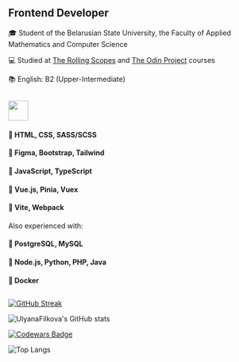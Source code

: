 ## Frontend Developer
🎓 Student of the Belarusian State University, the Faculty of Applied Mathematics and Computer Science

💻 Studied at [The Rolling Scopes](https://rs.school/) and [The Odin Project](https://www.theodinproject.com/) courses

📚 English: B2 (Upper-Intermediate)

##
<img src="https://user-images.githubusercontent.com/74038190/212284087-bbe7e430-757e-4901-90bf-4cd2ce3e1852.gif" width="40">

#### 🔹 HTML, CSS, SASS/SCSS 
#### 🔸 Figma, Bootstrap, Tailwind
#### 🔹 JavaScript, TypeScript
#### 🔸 Vue.js, Pinia, Vuex
#### 🔹 Vite, Webpack
####
 Also experienced with:
 #### 🔹 PostgreSQL, MySQL
 #### 🔸 Node.js, Python, PHP, Java
 #### 🔹 Docker
##
[![GitHub Streak](https://streak-stats.demolab.com?user=UlyanaFilkova&date_format=j%20M%5B%20Y%5D)](https://git.io/streak-stats)

![UlyanaFilkova's GitHub stats](https://github-readme-stats.vercel.app/api?username=UlyanaFilkova\&show_icons=true\&show=prs_merged,prs_merged_percentage\&hide=contribs,issues)

[![Codewars Badge](https://www.codewars.com/users/UlyanaFilkova/badges/large)](https://www.codewars.com/users/UlyanaFilkova)

![Top Langs](https://github-readme-stats.vercel.app/api/top-langs/?username=UlyanaFilkova&size_weight=0.5&count_weight=0.5&layout=donut&langs_count=7)
